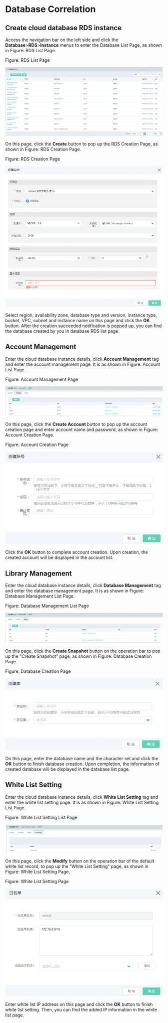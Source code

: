 # Database Correlation

## Create cloud database RDS instance

Access the navigation bar on the left side and click the **Database**>**RDS**>**Instance** menus to enter the Database List Page, as shown in Figure: RDS List Page.

Figure: RDS List Page

![Associated-With-DB-1](../../../../image/JDFusion/Associated-With-DB-1.png)

On this page, click the **Create** button to pop up the RDS Creation Page, as shown in Figure: RDS Creation Page.

Figure: RDS Creation Page

![Associated-With-DB-2](../../../../image/JDFusion/Associated-With-DB-2.png)

Select region, availability zone, database type and version, instance type, bucket, VPC, subnet and instance name on this page and click the **OK** button. After the creation succeeded notification is popped up, you can find the database created by you in database RDS list page.

## Account Management

Enter the cloud database instance details, click **Account Management** tag and enter the account management page. It is as shown in Figure: Account List Page.

Figure: Account Management Page

![Associated-With-DB-3](../../../../image/JDFusion/Associated-With-DB-3.png)

On this page, click the **Create Account** button to pop up the account creation page and enter account name and password, as shown in Figure: Account Creation Page.

Figure: Account Creation Page

![Associated-With-DB-4](../../../../image/JDFusion/Associated-With-DB-4.png)

Click the **OK** button to complete account creation. Upon creation, the created account will be displayed in the account list.

## Library Management

Enter the cloud database instance details, click **Database Management** tag and enter the database management page. It is as shown in Figure: Database Management List Page.

Figure: Database Management List Page

![Associated-With-DB-5](../../../../image/JDFusion/Associated-With-DB-5.png)

On this page, click the **Create Snapshot** button on the operation bar to pop up the "Create Snapshot" page, as shown in Figure: Database Creation Page.

Figure: Database Creation Page

![Associated-With-DB-6](../../../../image/JDFusion/Associated-With-DB-6.png)

On this page, enter the database name and the character set and click the **OK** button to finish database creation. Upon completion, the information of created database will be displayed in the database list page.

## White List Setting

Enter the cloud database instance details, click **White List Setting** tag and enter the white list setting page. It is as shown in Figure: White List Setting List Page.

Figure: White List Setting List Page

![Associated-With-DB-7](../../../../image/JDFusion/Associated-With-DB-7.png)

On this page, click the **Modify** button on the operation bar of the default white list record, to pop up the "White List Setting" page, as shown in Figure: White List Setting Page.

Figure: White List Setting Page

![Associated-With-DB-8](../../../../image/JDFusion/Associated-With-DB-8.png)

Enter white list IP address on this page and click the **OK** button to finish white list setting. Then, you can find the added IP information in the white list page.
